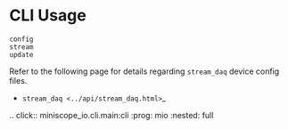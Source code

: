 # CLI Usage

```{toctree}
config
stream
update
```

Refer to the following page for details regarding ``stream_daq`` device config files.

- `stream_daq <../api/stream_daq.html>`_

.. click:: miniscope_io.cli.main:cli
   :prog: mio
   :nested: full